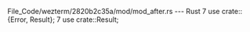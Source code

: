File_Code/wezterm/2820b2c35a/mod/mod_after.rs --- Rust
7 use crate::{Error, Result};                                                                                                                                7 use crate::Result;

